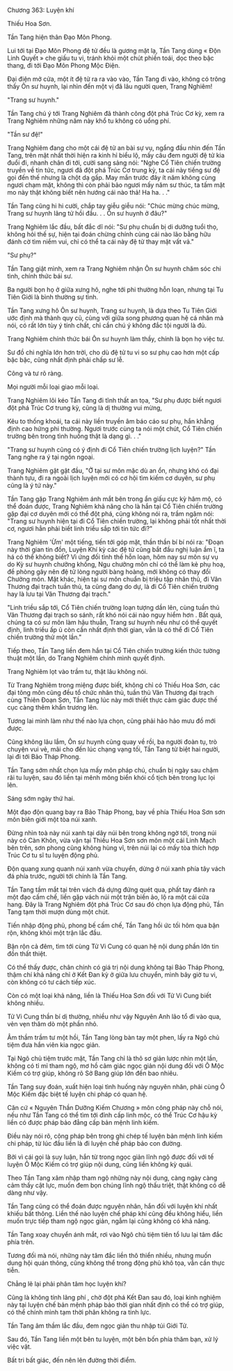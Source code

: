 




Chương 363: Luyện khí


Thiếu Hoa Sơn.

Tần Tang hiện thân Đạo Môn Phong.

Lui tới tại Đạo Môn Phong đệ tử đều là gương mặt lạ, Tần Tang dùng « Độn Linh Quyết » che giấu tu vi, tránh khỏi một chút phiền toái, dọc theo bậc thang, đi tới Đạo Môn Phong Mộc Điện.

Đại điện mở cửa, một ít đệ tử ra ra vào vào, Tần Tang đi vào, không có trông thấy Ôn sư huynh, lại nhìn đến một vị đã lâu người quen, Trang Nghiêm!

"Trang sư huynh."

Tần Tang chú ý tới Trang Nghiêm đã thành công đột phá Trúc Cơ kỳ, xem ra Trang Nghiêm những năm này khổ tu không có uổng phí.

"Tần sư đệ!"

Trang Nghiêm đang cho một cái đệ tử an bài sự vụ, ngẩng đầu nhìn đến Tần Tang, trên mặt nhất thời hiện ra kinh hỉ biểu lộ, mấy câu đem người đệ tử kia đuổi đi, nhanh chân đi tới, cười sang sảng nói: "Nghe Cổ Tiên chiến trường truyền về tin tức, ngươi đã đột phá Trúc Cơ trung kỳ, ta cái này tiếng sư đệ gọi đến thế nhưng là chột dạ gấp. May mắn trước đây ít năm không cùng ngươi chạm mặt, không thì còn phải bảo ngươi mấy năm sư thúc, ta tấm mặt mo này thật không biết nên hướng cái nào thả! Ha ha. . ."

Tần Tang cũng hi hi cười, chắp tay giễu giễu nói: "Chúc mừng chúc mừng, Trang sư huynh lãng tử hồi đầu. . . Ôn sư huynh ở đâu?"

Trang Nghiêm lắc đầu, bất đắc dĩ nói: "Sư phụ chuẩn bị di dưỡng tuổi thọ, không hỏi thế sự, hiện tại đoán chừng chính cùng cái nào lão bằng hữu đánh cờ tìm niềm vui, chỉ có thể ta cái này đệ tử thay mặt vất vả."

"Sư phụ?"

Tần Tang giật mình, xem ra Trang Nghiêm nhận Ôn sư huynh chăm sóc chi tình, chính thức bái sư.

Ba người bọn họ ở giữa xưng hô, nghe tới phi thường hỗn loạn, nhưng tại Tu Tiên Giới là bình thường sự tình.

Tần Tang xưng hô Ôn sư huynh, Trang sư huynh, là dựa theo Tu Tiên Giới ước định mà thành quy củ, cùng với giữa song phương quan hệ cá nhân mà nói, có rất lớn tùy ý tính chất, chỉ cần chú ý không đắc tội người là đủ.

Trang Nghiêm chính thức bái Ôn sư huynh làm thầy, chính là bọn họ việc tư.

Sư đồ chi nghĩa lớn hơn trời, cho dù đệ tử tu vi so sư phụ cao hơn một cấp bậc bậc, cũng nhất định phải chấp sư lễ.

Công và tư rõ ràng.

Mọi người mỗi loại giao mỗi loại.

Trang Nghiêm lôi kéo Tần Tang đi tĩnh thất an tọa, "Sư phụ được biết ngươi đột phá Trúc Cơ trung kỳ, cũng là dị thường vui mừng,

Kêu to thống khoái, ta cái này liền truyền âm báo cáo sư phụ, hắn khẳng định cao hứng phi thường. Ngươi trước cùng ta nói một chút, Cổ Tiên chiến trường bên trong tình huống thật là dạng gì. . ."

"Trang sư huynh cũng có ý định đi Cổ Tiên chiến trường lịch luyện?" Tần Tang nghe ra ý tại ngôn ngoại.

Trang Nghiêm gật gật đầu, "Ở tại sư môn mặc dù an ổn, nhưng khó có đại thành tựu, đi ra ngoài lịch luyện mới có cơ hội tìm kiếm cơ duyên, sư phụ cũng là ý tứ này."

Tần Tang gặp Trang Nghiêm ánh mắt bên trong ẩn giấu cực kỳ hâm mộ, có thể đoán được, Trang Nghiêm khả năng cho là hắn tại Cổ Tiên chiến trường gặp đại cơ duyên mới có thể đột phá, cũng không nói ra, trầm ngâm nói: "Trang sư huynh hiện tại đi Cổ Tiên chiến trường, lại không phải tốt nhất thời cơ, ngươi hẳn phải biết linh triều sắp tới tin tức đi?"

Trang Nghiêm 'Ừm' một tiếng, tiến tới góp mặt, thần thần bí bí nói ra: "Đoạn này thời gian tin đồn, Luyện Khí kỳ các đệ tử cũng bắt đầu nghị luận ầm ĩ, ta há có thể không biết? Vì ứng đối tình thế hỗn loạn, hôm nay sư môn sự vụ do Kỳ sư huynh chưởng khống, Ngu chưởng môn chỉ có thể làm kẻ phụ hoạ, đề phòng gây nên đệ tử lòng người bàng hoàng, mới không có thay đổi Chưởng môn. Mặt khác, hiện tại sư môn chuẩn bị triệu tập nhân thủ, đi Vân Thương đại trạch tuần thủ, ta cũng đang do dự, là đi Cổ Tiên chiến trường hay là lưu tại Vân Thương đại trạch."

"Linh triều sắp tới, Cổ Tiên chiến trường loạn tượng dần lên, cùng tuần thủ Vân Thương đại trạch so sánh, rất khó nói cái nào nguy hiểm hơn . Bất quá, chúng ta có sư môn làm hậu thuẫn, Trang sư huynh nếu như có thể quyết định, linh triều ấp ủ còn cần nhất định thời gian, vẫn là có thể đi Cổ Tiên chiến trường thử một lần."

Tiếp theo, Tần Tang liền đem hắn tại Cổ Tiên chiến trường kiến thức tường thuật một lần, do Trang Nghiêm chính mình quyết định.

Trang Nghiêm lọt vào trầm tư, thật lâu không nói.

Từ Trang Nghiêm trong miệng được biết, không chỉ có Thiếu Hoa Sơn, các đại tông môn cũng đều tổ chức nhân thủ, tuần thủ Vân Thương đại trạch cùng Thiên Đoạn Sơn, Tần Tang lúc này mới thiết thực cảm giác được thế cục càng thêm khẩn trương lên.

Tương lai mình làm như thế nào lựa chọn, cũng phải hảo hảo mưu đồ mới được.

Cũng không lâu lắm, Ôn sư huynh cũng quay về rồi, ba người đoàn tụ, trò chuyện vui vẻ, mãi cho đến lúc chạng vạng tối, Tần Tang từ biệt hai người, lại đi tới Bảo Tháp Phong.

Tần Tang sớm nhất chọn lựa mấy môn pháp chú, chuẩn bị ngày sau chậm rãi tu luyện, sau đó liền tại mênh mông biển khói cổ tịch bên trong lục lọi lên.

Sáng sớm ngày thứ hai.

Một đạo độn quang bay ra Bảo Tháp Phong, bay về phía Thiếu Hoa Sơn sơn môn biên giới một tòa núi xanh.

Đừng nhìn toà này núi xanh tại dãy núi bên trong không ngờ tới, trong núi này có Càn Khôn, vừa vặn tại Thiếu Hoa Sơn sơn môn một cái Linh Mạch bên trên, sơn phong cũng không hùng vĩ, trên núi lại có mấy tòa thích hợp Trúc Cơ tu sĩ tu luyện động phủ.

Độn quang xung quanh núi xanh vừa chuyển, dừng ở núi xanh phía tây vách đá phía trước, người tới chính là Tần Tang.

Tần Tang tầm mắt tại trên vách đá dựng đứng quét qua, phất tay đánh ra một đạo cấm chế, liền gặp vách núi một trận biến ảo, lộ ra một cái cửa hang. Đây là Trang Nghiêm đột phá Trúc Cơ sau đó chọn lựa động phủ, Tần Tang tạm thời mượn dùng một chút.

Tiến nhập động phủ, phong bế cấm chế, Tần Tang hồi ức tối hôm qua bận rộn, không khỏi một trận lắc đầu.

Bận rộn cả đêm, tìm tới cùng Tử Vi Cung có quan hệ nội dung phần lớn tin đồn thất thiệt.

Có thể thấy được, chân chính có giá trị nội dung không tại Bảo Tháp Phong, thậm chí khả năng chỉ ở Kết Đan kỳ ở giữa lưu chuyển, mình bây giờ tu vi, còn không có tư cách tiếp xúc.

Còn có một loại khả năng, liền là Thiếu Hoa Sơn đối với Tử Vi Cung biết không nhiều.

Tử Vi Cung thần bí dị thường, nhiều như vậy Nguyên Anh lão tổ đi vào qua, vẻn vẹn thăm dò một phần nhỏ.

Âm thầm trầm tư một hồi, Tần Tang lòng bàn tay một phen, lấy ra Ngô chủ tiệm đưa hắn viên kia ngọc giản.

Tại Ngô chủ tiệm trước mặt, Tần Tang chỉ là thô sơ giản lược nhìn một lần, không có tỉ mỉ tham ngộ, mơ hồ cảm giác ngọc giản nội dung đối với Ô Mộc Kiếm có trợ giúp, không rõ Sở Bang giúp lớn đến bao nhiêu.

Tần Tang suy đoán, xuất hiện loại tình huống này nguyên nhân, phải cùng Ô Mộc Kiếm đặc biệt tế luyện chi pháp có quan hệ.

Căn cứ « Nguyên Thần Dưỡng Kiếm Chương » môn công pháp này chỗ nói, nếu như Tần Tang có thể tìm tới đỉnh cấp linh mộc, có thể Trúc Cơ hậu kỳ liền có được pháp bảo đẳng cấp bản mệnh linh kiếm.

Điều này nói rõ, công pháp bên trong ghi chép tế luyện bản mệnh linh kiếm chi pháp, từ lúc đầu liền là đi luyện chế pháp bảo con đường.

Bởi vì cái gọi là suy luận, hắn từ trong ngọc giản lĩnh ngộ được đối với tế luyện Ô Mộc Kiếm có trợ giúp nội dung, cũng liền không kỳ quái.

Theo Tần Tang xâm nhập tham ngộ những này nội dung, càng ngày càng cảm thấy cật lực, muốn đem bọn chúng lĩnh ngộ thấu triệt, thật không có dễ dàng như vậy.

Tần Tang cũng có thể đoán được nguyên nhân, hắn đối với luyện khí nhất khiếu bất thông. Liền thế nào luyện chế pháp khí cũng đều không hiểu, liền muốn trực tiếp tham ngộ ngọc giản, ngẫm lại cũng không có khả năng.

Tần Tang xoay chuyển ánh mắt, rơi vào Ngô chủ tiệm tiên tổ lưu lại tâm đắc phía trên.

Tương đối mà nói, những này tâm đắc liền thô thiển nhiều, nhưng muốn dung hội quán thông, cũng không thể trong động phủ khô tọa, vẫn cần thực tiễn.

Chẳng lẽ lại phải phân tâm học luyện khí?

Cũng là không tính lãng phí , chờ đột phá Kết Đan sau đó, loại kinh nghiệm này tại luyện chế bản mệnh pháp bảo thời gian nhất định có thể có trợ giúp, có thể chính mình tạm thời phân không ra tinh lực.

Tần Tang âm thầm lắc đầu, đem ngọc giản thu nhập túi Giới Tử.

Sau đó, Tần Tang liền một bên tu luyện, một bên bốn phía thăm bạn, xử lý việc vặt.

Bất tri bất giác, đến nên lên đường thời điểm.




